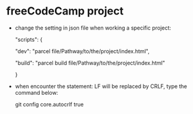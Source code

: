 # freeCodeCamp project

- change the setting in json file when working a specific project:

  "scripts": {
  
    "dev": "parcel file/Pathway/to/the/project/index.html",
    
    "build": "parcel build file/Pathway/to/the/project/index.html"
    
  }

- when encounter the statement: LF will be replaced by CRLF, type the command below:

  git config core.autocrlf true
